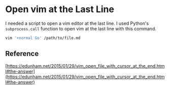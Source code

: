 # Open vim at the Last Line

I needed a script to open a vim editor at the last line. I used Python's
`subprocess.call` function to open vim at the last line with this command.

```bash
vim '+normal Go' /path/to/file.md
```

## Reference ##
[https://edunham.net/2015/01/29/vim_open_file_with_cursor_at_the_end.html#the-answer](https://edunham.net/2015/01/29/vim_open_file_with_cursor_at_the_end.html#the-answer)